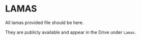 # LAMAS

All lamas provided file should be here.

They are publicly available and appear in the Drive under `Lamas`. 
